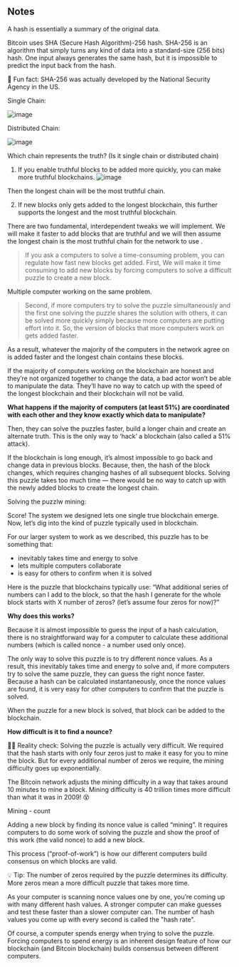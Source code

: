 ## Notes

A hash is essentially a summary of the original data.

Bitcoin uses SHA (Secure Hash Algorithm)-256 hash. SHA-256 is an algorithm that simply turns any kind of data into a standard-size (256 bits) hash. One input always generates the same hash, but it is impossible to predict the input back from the hash.

💅 Fun fact: SHA-256 was actually developed by the National Security Agency in the US.

Single Chain:

![image](https://github.com/Akash3121/Blockchain/assets/87650180/3a4d4bd4-faf3-41eb-876c-bbc2b29b17c8)

Distributed Chain:

![image](https://github.com/Akash3121/Blockchain/assets/87650180/6a9ef06b-0ead-473a-88bc-cf3dfe85f15a)

Which chain represents the truth? (Is it single chain or distributed chain)

1) If you enable truthful blocks to be added more quickly, you can make more truthful blockchains.
![image](https://github.com/Akash3121/Blockchain/assets/87650180/2ab9af38-803d-4ed9-be57-04c5ca52a579)

Then the longest chain will be the most truthful chain.

2) If new blocks only gets added to the longest blockchain, this further supports the longest and the most truthful blockchain.

There are two fundamental, interdependent tweaks we will implement. We will make it faster to add blocks that are truthful and we will then assume the longest chain is the most truthful chain for the network to use .

> If you ask a computers to solve a time-consuming problem, you can regulate how fast new blocks get added.
First, We will make it time consuming to add new blocks by forcing computers to solve a difficult puzzle to create a new block.

Multiple computer working on the same problem.

> Second, if more computers try to solve the puzzle simultaneously and the first one solving the puzzle shares the solution with others, it can be solved more quickly simply because more computers are putting effort into it. So, the version of blocks that more computers work on gets added faster.

As a result, whatever the majority of the computers in the network agree on is added faster and the longest chain contains these blocks.

If the majority of computers working on the blockchain are honest and they’re not organized together to change the data, a bad actor won’t be able to manipulate the data. They’ll have no way to catch up with the speed of the longest blockchain and their blockchain will not be valid.

**What happens if the majority of computers (at least 51%) are coordinated with each other and they know exactly which data to manipulate?**

Then, they can solve the puzzles faster, build a longer chain and create an alternate truth. This is the only way to ‘hack’ a blockchain (also called a 51% attack).

If the blockchain is long enough, it’s almost impossible to go back and change data in previous blocks. Because, then, the hash of the block changes, which requires changing hashes of all subsequent blocks. Solving this puzzle takes too much time — there would be no way to catch up with the newly added blocks to create the longest chain.

Solving the puzzlw mining:

Score! The system we designed lets one single true blockchain emerge. Now, let’s dig into the kind of puzzle typically used in blockchain.

For our larger system to work as we described, this puzzle has to be something that: 

- inevitably takes time and energy to solve
- lets multiple computers collaborate
- is easy for others to confirm when it is solved
  
Here is the puzzle that blockchains typically use: “What additional series of numbers can I add to the block, so that the hash I generate for the whole block starts with X number of zeros? (let’s assume four zeros for now)?”

**Why does this works?**

Because it is almost impossible to guess the input of a hash calculation, there is no straightforward way for a computer to calculate these additional numbers (which is called nonce - a number used only once).

The only way to solve this puzzle is to try different nonce values. As a result, this inevitably takes time and energy to solve and, if more computers try to solve the same puzzle, they can guess the right nonce faster. Because a hash can be calculated instantaneously, once the nonce values are found, it is very easy for other computers to confirm that the puzzle is solved.

When the puzzle for a new block is solved, that block can be added to the blockchain.

**How difficult is it to find a nounce?**

🕵️‍♀️ Reality check: Solving the puzzle is actually very difficult. We required that the hash starts with only four zeros just to make it easy for you to mine the block. But for every additional number of zeros we require, the mining difficulty goes up exponentially. 

The Bitcoin network adjusts the mining difficulty in a way that takes around 10 minutes to mine a block. Mining difficulty is 40 trillion times more difficult than what it was in 2009! 😵

Mining - count

Adding a new block by finding its nonce value is called “mining”. It requires computers to do some work of solving the puzzle and show the proof of this work (the valid nonce) to add a new block. 

This process (“proof-of-work”) is how our different computers build consensus on which blocks are valid. 

💡 Tip: The number of zeros required by the puzzle determines its difficulty. More zeros mean a more difficult puzzle that takes more time. 

As your computer is scanning nonce values one by one, you’re coming up with many different hash values. A stronger computer can make guesses and test these faster than a slower computer can. The number of hash values you come up with every second is called the "hash rate". 

Of course, a computer spends energy when trying to solve the puzzle. Forcing computers to spend energy is an inherent design feature of how our blockchain (and Bitcoin blockchain) builds consensus between different computers.
